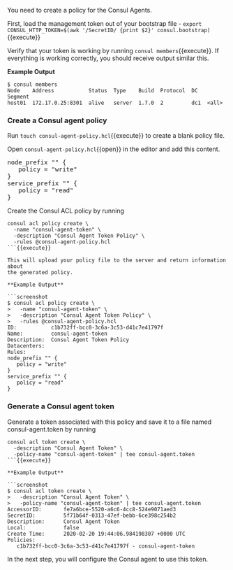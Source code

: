 <style type="text/css">
.noselect { -webkit-touch-callout: none; -webkit-user-select: none; -khtml-user-select: none; -moz-user-select: none; -ms-user-select: none; user-select: none; }
</style>

You need to create a policy for the Consul Agents.

First, load the management token out of your bootstrap file -
`export CONSUL_HTTP_TOKEN=$(awk '/SecretID/ {print $2}' consul.bootstrap)`{{execute}}

Verify that your token is working by running `consul members`{{execute}}. If everything
is working correctly, you should receive output similar this.

**Example Output**

```screenshot
$ consul members
Node    Address           Status  Type    Build  Protocol  DC   Segment
host01  172.17.0.25:8301  alive   server  1.7.0  2         dc1  <all>
```

### Create a Consul agent policy

Run `touch consul-agent-policy.hcl`{{execute}} to create a blank policy file.

Open `consul-agent-policy.hcl`{{open}} in the editor and add this content.

<pre class="file" data-filename="consul-agent-policy.hcl" data-target="replace">
node_prefix "" {
   policy = "write"
}
service_prefix "" {
   policy = "read"
}
</pre>

Create the Consul ACL policy by running

```
consul acl policy create \
  -name "consul-agent-token" \
  -description "Consul Agent Token Policy" \
  -rules @consul-agent-policy.hcl
```{{execute}}

This will upload your policy file to the server and return information about
the generated policy.

**Example Output**

```screenshot
$ consul acl policy create \
>   -name "consul-agent-token" \
>   -description "Consul Agent Token Policy" \
>   -rules @consul-agent-policy.hcl
ID:           c1b732ff-bcc0-3c6a-3c53-d41c7e41797f
Name:         consul-agent-token
Description:  Consul Agent Token Policy
Datacenters:
Rules:
node_prefix "" {
   policy = "write"
}
service_prefix "" {
   policy = "read"
}
```

### Generate a Consul agent token

Generate a token associated with this policy and save it to a file named
consul-agent.token by running

```
consul acl token create \
  -description "Consul Agent Token" \
  -policy-name "consul-agent-token" | tee consul-agent.token
```{{execute}}

**Example Output**

```screenshot
$ consul acl token create \
>   -description "Consul Agent Token" \
>   -policy-name "consul-agent-token" | tee consul-agent.token
AccessorID:       fe7a6bce-5520-a6c6-4cc8-524e9071aed3
SecretID:         5f71b64f-0313-47ef-bebb-6ce398c254b2
Description:      Consul Agent Token
Local:            false
Create Time:      2020-02-20 19:44:06.984198307 +0000 UTC
Policies:
   c1b732ff-bcc0-3c6a-3c53-d41c7e41797f - consul-agent-token
```

In the next step, you will configure the Consul agent to use this token.
